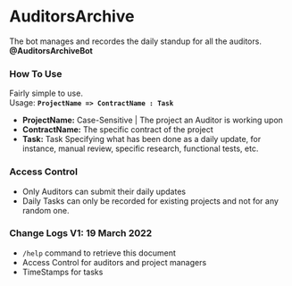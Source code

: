 # AuditorsArchive  
The bot manages and recordes the daily standup for all the auditors.  
**@AuditorsArchiveBot**

### How To Use  
Fairly simple to use.  
Usage: **`ProjectName => ContractName : Task`**
+ **ProjectName:** Case-Sensitive | The project an Auditor is working upon
+ **ContractName:** The specific contract of the project
+ **Task:** Task Specifying what has been done as a daily update, for instance, manual review, specific research, functional tests, etc.

### Access Control  
+ Only Auditors can submit their daily updates
+ Daily Tasks can only be recorded for existing projects and not for any random one.


### Change Logs V1: 19 March 2022
+ `/help` command to retrieve this document
+ Access Control for auditors and project managers
+ TimeStamps for tasks

